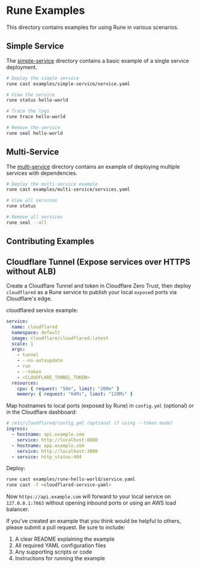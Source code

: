 # Rune Examples

This directory contains examples for using Rune in various scenarios.

## Simple Service

The [simple-service](simple-service) directory contains a basic example of a single service deployment.

```bash
# Deploy the simple service
rune cast examples/simple-service/service.yaml

# View the service
rune status hello-world

# Trace the logs
rune trace hello-world

# Remove the service
rune seal hello-world
```

## Multi-Service

The [multi-service](multi-service) directory contains an example of deploying multiple services with dependencies.

```bash
# Deploy the multi-service example
rune cast examples/multi-service/services.yaml

# View all services
rune status

# Remove all services
rune seal --all
```

## Contributing Examples

## Cloudflare Tunnel (Expose services over HTTPS without ALB)

Create a Cloudflare Tunnel and token in Cloudflare Zero Trust, then deploy `cloudflared` as a Rune service to publish your local `expose`d ports via Cloudflare's edge.

cloudflared service example:

```yaml
service:
  name: cloudflared
  namespace: default
  image: cloudflare/cloudflared:latest
  scale: 1
  args:
    - tunnel
    - --no-autoupdate
    - run
    - --token
    - <CLOUDFLARE_TUNNEL_TOKEN>
  resources:
    cpu: { request: "50m", limit: "200m" }
    memory: { request: "64Mi", limit: "128Mi" }
```

Map hostnames to local ports (exposed by Rune) in `config.yml` (optional) or in the Cloudflare dashboard:

```yaml
# /etc/cloudflared/config.yml (optional if using --token mode)
ingress:
  - hostname: api.example.com
    service: http://localhost:8080
  - hostname: app.example.com
    service: http://localhost:3000
  - service: http_status:404
```

Deploy:

```bash
rune cast examples/rune-hello-world/service.yaml
rune cast -f <cloudflared-service-yaml>
```

Now `https://api.example.com` will forward to your local service on `127.0.0.1:7863` without opening inbound ports or using an AWS load balancer.

If you've created an example that you think would be helpful to others, please submit a pull request. Be sure to include:

1. A clear README explaining the example
2. All required YAML configuration files
3. Any supporting scripts or code
4. Instructions for running the example 